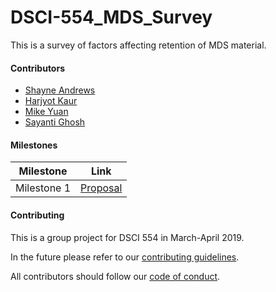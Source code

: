 # DSCI-554_MDS_Survey
This is a survey of factors affecting retention of MDS material.

#### Contributors
- [Shayne Andrews](https://github.com/shayne-andrews)
- [Harjyot Kaur](https://github.com/HarjyotKaur)
- [Mike Yuan](https://github.com/Mikeymice)
- [Sayanti Ghosh](https://github.com/Sayanti86)

#### Milestones

|Milestone|Link|
|---|---|
|Milestone 1|[Proposal](milestone1.md)|

#### Contributing

This is a group project for DSCI 554 in March-April 2019.

In the future please refer to our [contributing guidelines](CONTRIBUTING.md).

All contributors should follow our [code of conduct](CODE_OF_CONDUCT.rst).
